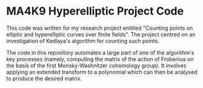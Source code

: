 # MA4K9 Hyperelliptic Project Code

This code was written for my research project entitled "Counting points on elliptic and hyperelliptic curves over finite fields". The project centred on an investigation of Kedlaya's algorithm for counting such points.

The code in this repository automates a large part of one of the algorithm's key processes (namely, computing the matrix of the action of Frobenius on the basis of the first Monsky-Washnitzer cohomology group). It involves applying an extended transform to a polynomial which can then be analysed to produce the desired matrix.